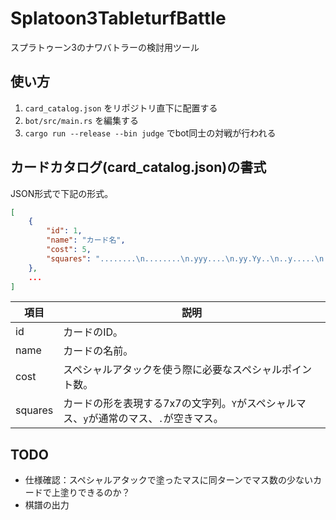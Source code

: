 # Splatoon3TableturfBattle

スプラトゥーン3のナワバトラーの検討用ツール

## 使い方

1. `card_catalog.json` をリポジトリ直下に配置する
2. `bot/src/main.rs` を編集する
3. `cargo run --release --bin judge` でbot同士の対戦が行われる

## カードカタログ(card_catalog.json)の書式

JSON形式で下記の形式。

```json
[
    {
        "id": 1,
        "name": "カード名",
        "cost": 5,
        "squares": "........\n........\n.yyy....\n.yy.Yy..\n..y.....\n.y......\n........\n........"
    },
    ...
]
```

|項目|説明|
|--|--|
|id|カードのID。|
|name|カードの名前。|
|cost|スペシャルアタックを使う際に必要なスペシャルポイント数。|
|squares|カードの形を表現する7x7の文字列。`Y`がスペシャルマス、`y`が通常のマス、`.`が空きマス。|

## TODO
- 仕様確認：スペシャルアタックで塗ったマスに同ターンでマス数の少ないカードで上塗りできるのか？
- 棋譜の出力


